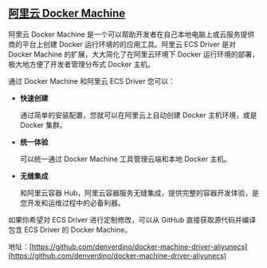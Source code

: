 ## [阿里云 Docker Machine](https://www.alibabacloud.com/help/zh/doc-detail/26088.html)

阿里云 Docker Machine 是一个可以帮助开发者在自己本地电脑上或云服务提供商的平台上创建 Docker 运行环境的的应用工具。阿里云 ECS Driver 是对 Docker Machine 的扩展，大大简化了在阿里云环境下 Docker 运行环境的部署，极大地方便了开发者管理分布式 Docker 主机。

通过 Docker Machine 和阿里云 ECS Driver 您可以：

* **快速创建**

  通过简单的安装配置，您就可以在阿里云上自动创建 Docker 主机环境，或是 Docker 集群。

* **统一体验**

  可以统一通过 Docker Machine 工具管理云端和本地 Docker 主机。

* **无缝集成**

  和阿里云容器 Hub，阿里云容器服务无缝集成，提供完整的容器开发体验，是您开发和运维过程中的必备利器。

如果你希望对 ECS Driver 进行定制修改，可以从 GitHub 直接获取源代码并编译包含 ECS Driver 的 Docker Machine。

地址：[https://github.com/denverdino/docker-machine-driver-aliyunecs](https://github.com/denverdino/docker-machine-driver-aliyunecs)

